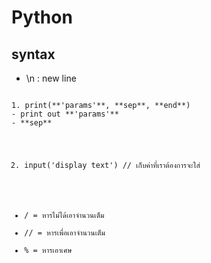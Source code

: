 # Python

## syntax

- \n : new line

<code>
1. print(**'params'**, **sep**, **end**)
- print out **'params'**
- **sep**
<red: seperator between value (default = space)
- **end**
: appear last value>

2. input('display text') // เก็บค่าที่เราต้องการจะใส่
- / = หารไม่ได้เอาจำนวนเต็ม
- // = หารเพื่อเอาจำนวนเต็ม
- % = หารเอาเศษ
</code>